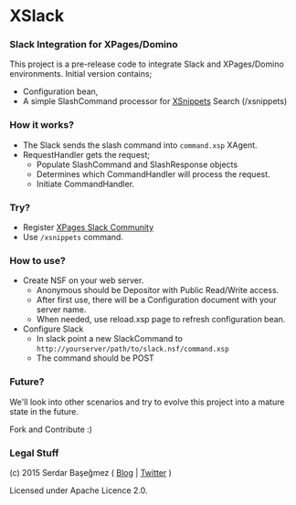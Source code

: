 # XSlack

### Slack Integration for XPages/Domino

This project is a pre-release code to integrate Slack and XPages/Domino environments. Initial version contains;

- Configuration bean,
- A simple SlashCommand processor for [XSnippets](http://openntf.org/xsnippets) Search (/xsnippets)

### How it works?

- The Slack sends the slash command into `command.xsp` XAgent.
- RequestHandler gets the request;
  - Populate SlashCommand and SlashResponse objects
  - Determines which CommandHandler will process the request.
  - Initiate CommandHandler.

### Try?

- Register [XPages Slack Community](https://xpages-slack.herokuapp.com/)
- Use `/xsnippets` command.

### How to use?

- Create NSF on your web server.
  - Anonymous should be Depositor with Public Read/Write access.
  - After first use, there will be a Configuration document with your server name.
  - When needed, use reload.xsp page to refresh configuration bean.
- Configure Slack
  - In slack point a new SlackCommand to `http://yourserver/path/to/slack.nsf/command.xsp`
  - The command should be POST

### Future?

We'll look into other scenarios and try to evolve this project into a mature state in the future.

Fork and Contribute :)

### Legal Stuff

(c) 2015 Serdar Başeğmez ( [Blog](http://lotusnotus.com/en) | [Twitter](http://twitter.com/sbasegmez) )


Licensed under Apache Licence 2.0.
